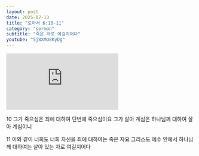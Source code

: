 ```yaml
---
layout: post
date: 2025-07-13
title: "로마서 6:10-11"
category: "sermon"
subtitle: "죽은 자로 여길지어다"
youtube: "5j8XMO8KyDg"
---
```


<div class="youtube margin-large">
    <iframe src="https://www.youtube.com/embed/5j8XMO8KyDg" title="YouTube video player" frameborder="0" allow="accelerometer; autoplay; clipboard-write; encrypted-media; gyroscope; picture-in-picture; web-share" allowfullscreen></iframe>
</div>

10 그가 죽으심은 죄에 대하여 단번에 죽으심이요 그가 살아 계심은 하나님께 대하여 살아 계심이니

11 이와 같이 너희도 너희 자신을 죄에 대하여는 죽은 자요 그리스도 예수 안에서 하나님께 대하여는 살아 있는 자로 여길지어다

